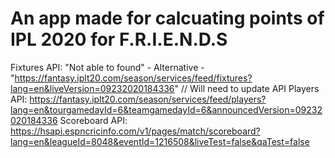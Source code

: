 # An app made for calcuating points of IPL 2020 for F.R.I.E.N.D.S
Fixtures API: "Not able to found" - Alternative - "https://fantasy.iplt20.com/season/services/feed/fixtures?lang=en&liveVersion=09232020184336" // Will need to update API
Players API: https://fantasy.iplt20.com/season/services/feed/players?lang=en&tourgamedayId=6&teamgamedayId=6&announcedVersion=09232020184336
Scoreboard API: https://hsapi.espncricinfo.com/v1/pages/match/scoreboard?lang=en&leagueId=8048&eventId=1216508&liveTest=false&qaTest=false
